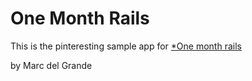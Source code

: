 # One Month Rails

This is the pinteresting sample app for
[*One month rails](http://onemonthrails.com)

by Marc del Grande
